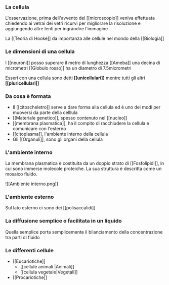 ### La cellula
L'osservazione, prima dell'avvento del [[microscopio]] veniva effettuata chiedendo ai vetrai dei vetri ricurvi per migliorare la risoluzione e aggiungendo altre lenti per ingrandire l'immagine

La [[Teoria di Hooke]] da importanza alle cellule nel mondo della [[Biologia]] 

### Le dimensioni di una cellula
I [[neuroni]] posso superare il metro di lunghezza
[[Ameba]] una decina di micrometri
[[Globulo rosso]] ha un diametro di 7.5micrometri

Esseri con una cellula sono detti **[[unicellulari]]** mentre tutti gli altri **[[pluricellulari]]**


### Da cosa è formata
* Il [[citoscheletro]] serve a dare forma alla cellula ed è uno dei modi per muoversi da parte della celllula
* [[Materiale genetico]], spesso contenuto nel [[nucleo]]
* [[membrana plasmatica]], ha il compito di racchiudere la cellula e comunicare con l'esterno
* [[citoplasma]], l'ambiente interno della cellula 
* Gli [[Organuli]], sono gli organi della cellula


### L'ambiente interno
La membrana plasmatica è costituita da un doppio strato di [[Fosfolipidi]], in cui sono immerse molecole proteiche. La sua struttura è descritta come un mosaico fluido.


![[Ambiente interno.png]]


 ### L'ambiente esterno
Sul lato esterno  ci sono dei [[polisaccalidi]]


### La diffusione semplice o facilitata in un liquido
Quella semplice porta semplicemente il bilanciamento della concentrazione tra parti di fluido

### Le differenti cellule
 - [[Eucariotiche]]
	 - [[cellule animali |Animali]]
	 - [[cellula vegetale|Vegetali]]
 - [[Procariotiche]]